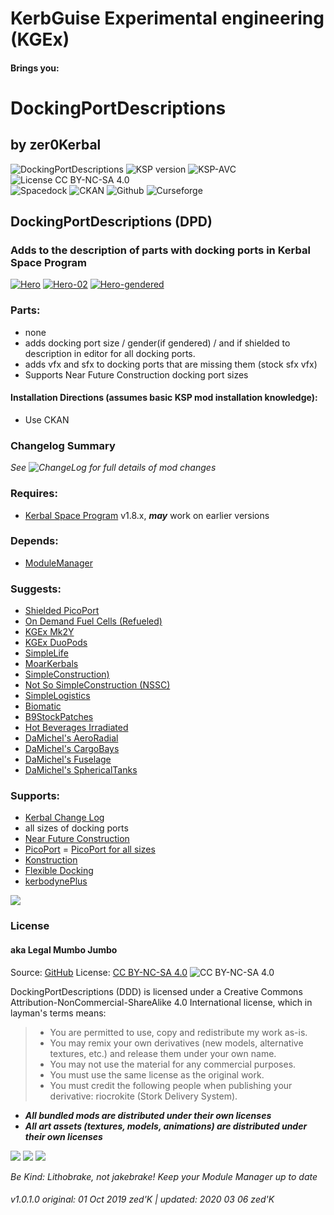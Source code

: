 <!-- Readme.md v1.0.0.2
DockingPortDescriptions (DDD)
created: 17 Aug 18
updated: 2020 03 06 -->

# KerbGuise Experimental engineering (KGEx)
#### Brings you:
<!-- Download on SpaceDock or Github or Curseforge. Also available on CKAN. -->

# DockingPortDescriptions
##  by zer0Kerbal

![DockingPortDescriptions](https://img.shields.io/github/v/release/zer0Kerbal/DockingPortDescriptions?include_prereleases-red?style=plastic) ![KSP version](https://img.shields.io/endpoint?url=https://raw.githubusercontent.com/zer0Kerbal/DockingPortDescriptions/master/json/ksp.json?style=plastic) ![KSP-AVC](https://img.shields.io/badge/KSP-AVC--supported-brightgreen.svg?style=plastic) ![License CC BY-NC-SA 4.0](https://img.shields.io/badge/license-CC%20BY--NC--SA%204.0-lightgrey?style=plastic)  
![Spacedock](https://img.shields.io/badge/SpaceDock-listed-blue.svg?style=plastic) ![CKAN](https://img.shields.io/badge/CKAN-Indexed-blue.svg?style=plastic) ![Github](https://img.shields.io/badge/Github-Indexed-blue.svg?style=plastic) ![Curseforge](https://img.shields.io/badge/CurseForge-listed-blue.svg?style=plastic)

## DockingPortDescriptions (DPD)
### Adds to the description of parts with docking ports in Kerbal Space Program

<a href="https://postimg.cc/XXhd3VSR" target="_blank"><img src="https://i.postimg.cc/XXhd3VSR/Hero.png" alt="Hero"/></a> <a href="https://postimg.cc/Whkr1Qsh" target="_blank"><img src="https://i.postimg.cc/Whkr1Qsh/Hero-02.png" alt="Hero-02"/></a> <a href="https://postimg.cc/Hr1McBL3" target="_blank"><img src="https://i.postimg.cc/Hr1McBL3/Hero-gendered.png" alt="Hero-gendered"/></a>

### Parts:
- none
- adds docking port size / gender(if gendered) / and if shielded to description in editor for all docking ports.
- adds vfx and sfx to docking ports that are missing them (stock sfx vfx)
- Supports Near Future Construction docking port sizes

#### Installation Directions (assumes basic KSP mod installation knowledge):
- Use CKAN

### Changelog Summary
*See ![ChangeLog](https://github.com/zer0Kerbal/DockingPortDescriptions/Changelog.cfg) for full details of mod changes*

### Requires:
- [Kerbal Space Program](https://kerbalspaceprogram.com) v1.8.x, ***may*** work on earlier versions

### Depends:
- [ModuleManager](http://forum.kerbalspaceprogram.com/index.php?/topic/50533-*)

### Suggests:
- [Shielded PicoPort](https://spacedock.info/mod/2245/PicoPort%20Shielded)
- [On Demand Fuel Cells (Refueled)](https://forum.kerbalspaceprogram.com/index.php?/topic/187625-*)
- [KGEx Mk2Y](https://forum.kerbalspaceprogram.com/index.php?/topic/192095-*)
- [KGEx DuoPods](https://forum.kerbalspaceprogram.com/index.php?/topic/192094-*)
- [SimpleLife](https://forum.kerbalspaceprogram.com/index.php?/topic/191526-*)
- [MoarKerbals](https://forum.kerbalspaceprogram.com/index.php?/topic/191525-*)
- [SimpleConstruction)](https://forum.kerbalspaceprogram.com/index.php?/topic/191424-ksp-*)
- [Not So SimpleConstruction (NSSC)](https://forum.kerbalspaceprogram.com/index.php?/topic/191504-*)
- [SimpleLogistics](https://forum.kerbalspaceprogram.com/index.php?/topic/191045-*/)
- [Biomatic](https://forum.kerbalspaceprogram.com/index.php?/topic/191426-*)
- [B9StockPatches](https://forum.kerbalspaceprogram.com/index.php?/topic/190870-*)
- [Hot Beverages Irradiated](https://github.com/zer0Kerbal/HotBeverageIrradiated)
- [DaMichel's AeroRadial](https://spacedock.info/mod/2338)
- [DaMichel's CargoBays](https://spacedock.info/mod/2339)
- [DaMichel's Fuselage](https://spacedock.info/mod/2340)
- [DaMichel's SphericalTanks](https://spacedock.info/mod/2342)

### Supports:
- [Kerbal Change Log](https://forum.kerbalspaceprogram.com/index.php?/topic/179207-*)
- all sizes of docking ports
- [Near Future Construction](https://forum.kerbalspaceprogram.com/index.php?/topic/155465-*)
- [PicoPort](https://forum.kerbalspaceprogram.com/index.php?/topic/190319-*)
= [PicoPort for all sizes](https://forum.kerbalspaceprogram.com/index.php?/topic/190319-*)
- [Konstruction](https://forum.kerbalspaceprogram.com/index.php?/topic/149233-*)
- [Flexible Docking](http://forum.kerbalspaceprogram.com/index.php?/topic/108704-*)
- [kerbodynePlus](https://forum.kerbalspaceprogram.com/index.php?/topic/130809-*)

<a href="https://forum.kerbalspaceprogram.com/index.php?/topic/83212-*" target="_blank"><img src="https://i.imgur.com/YdYfStN.jpg"/></a>

### License
#### aka Legal Mumbo Jumbo
Source: [GitHub](https://github.com/zer0Kerbal/DockingPortDescriptions)
License: [CC BY-NC-SA 4.0](https://creativecommons.org/licenses/by-nc-sa/4.0/) ![CC BY-NC-SA 4.0](https://licensebuttons.net/i/l/by-nc-sa/transparent/33/66/99/88x31.png "CC BY-NC-SA 4.0")<br>

DockingPortDescriptions (DDD) is licensed under a Creative Commons Attribution-NonCommercial-ShareAlike 4.0 International license, which in layman's terms means:
> * You are permitted to use, copy and redistribute my work as-is.
> * You may remix your own derivatives (new models, alternative textures, etc.) and release them under your own name.
> * You may not use the material for any commercial purposes.
> * You must use the same license as the original work.
> * You must credit the following people when publishing your derivative: riocrokite (Stork Delivery System).

- ***All bundled mods are distributed under their own licenses***<br>
- ***All art assets (textures, models, animations) are distributed under their own licenses*** 

<a href="https://github.com/zer0Kerbal/DockingPortDescriptions/releases/latest" target="_blank"><img src="https://i.imgur.com/RE4Ppr9.png"/></a>
<a href="https://spacedock.info/mod/2246" target="_blank"><img src="https://i.imgur.com/m0a7tn2.png"/></a>
<a href="https://www.curseforge.com/kerbal/ksp-mods/docking-port-descriptions-ddd" target="_blank"><img src="https://i.postimg.cc/RZNyB5vP/Download-On-Curse.png"/></a>  

 *Be Kind: Lithobrake, not jakebrake! Keep your Module Manager up to date*

 ###### v1.0.1.0 original: 01 Oct 2019 zed'K | updated: 2020 03 06 zed'K
<!--
CC BY-NC-SA-4.0
zer0Kerbal-->
